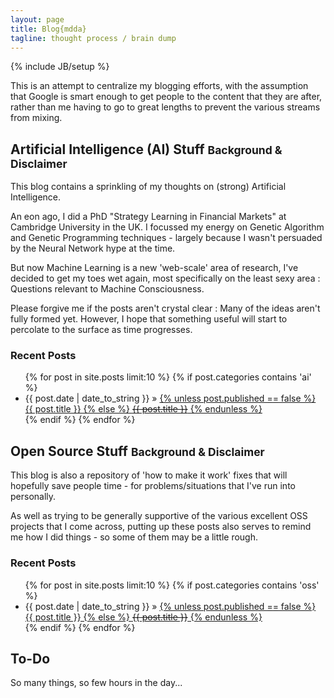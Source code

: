 ```yaml
---
layout: page
title: Blog{mdda}
tagline: thought process / brain dump
---
```

{% include JB/setup %}

This is an attempt to centralize my blogging efforts, with the assumption that Google is smart enough to get people to the content 
that they are after, rather than me having to go to great lengths to prevent the various streams from mixing.

## Artificial Intelligence (AI) Stuff <small>Background &amp; Disclaimer</small>

This blog contains a sprinkling of my thoughts on (strong) Artificial Intelligence.

An eon ago, I did a PhD "Strategy Learning in Financial Markets" at Cambridge University in the UK.  I focussed my energy on Genetic Algorithm and Genetic Programming techniques - largely because I wasn't persuaded by the Neural Network hype at the time.

But now Machine Learning is a new 'web-scale' area of research, I've decided to get my toes wet again, most specifically on the least sexy area : Questions relevant to Machine Consciousness.

Please forgive me if the posts aren't crystal clear : Many of the ideas aren't fully formed yet. However, I hope that something useful will start to percolate to the surface as time progresses. 
    
### Recent Posts

<ul class="posts">
  {% for post in site.posts limit:10 %}
    {% if post.categories contains 'ai' %}
      <li>{{ post.date | date_to_string }}</span> &raquo; <a href="{{ BASE_PATH }}{{ post.url }}">
        {% unless post.published == false %}
         {{ post.title }}
        {% else %}
         <s>{{ post.title }}</s>
        {% endunless %}
      </a></li>
    {% endif %}
  {% endfor %}
</ul>


## Open Source Stuff <small>Background &amp; Disclaimer</small>

This blog is also a repository of 'how to make it work' fixes that will hopefully save people time - for problems/situations that I've run into personally.

As well as trying to be generally supportive of the various excellent OSS projects that I come across, putting up these posts also serves to remind me how I did things - so some of them may be a little rough. 

### Recent Posts

<ul class="posts">
  {% for post in site.posts limit:10 %}
    {% if post.categories contains 'oss' %}
      <li>{{ post.date | date_to_string }}</span> &raquo; <a href="{{ BASE_PATH }}{{ post.url }}">
        {% unless post.published == false %}
         {{ post.title }}
        {% else %}
         <s>{{ post.title }}</s>
        {% endunless %}
      </a></li>
    {% endif %}
  {% endfor %}
</ul>


## To-Do

So many things, so few hours in the day...
